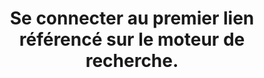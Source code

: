 ---
categories: category-b2NrlcXR_BqRhZ9FigQAW
goodPractices:
- Taper directement l’URL plutôt que de cliquer sur un lien ou  passer par un moteur
  de recherche. Vérifier que la communication est sécurisée en s’assurant que l’URL
  contient “https”. Évitez de faire vos achats sur les sites en http sans s.
risks:
- Se retrouver sur un site qui ne correspond pas à la requête initiale et nous induit
  en erreur.
title: Se connecter au premier lien référencé sur le moteur de recherche.
uuid: vulnerability-MfAnrYx6ufpn-TJC77DyH
visibleInCms: true
---